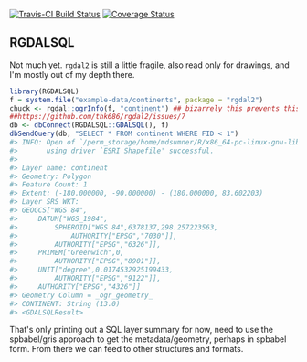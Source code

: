 
<!-- README.md is generated from README.Rmd. Please edit that file -->
[![Travis-CI Build Status](https://travis-ci.org/mdsumner/RGDALSQL.svg?branch=master)](https://travis-ci.org/mdsumner/RGDALSQL) [![Coverage Status](https://img.shields.io/codecov/c/github/mdsumner/RGDALSQL/master.svg)](https://codecov.io/github/mdsumner/RGDALSQL?branch=master)

RGDALSQL
--------

Not much yet. `rgdal2` is still a little fragile, also read only for drawings, and I'm mostly out of my depth there.

``` r
library(RGDALSQL)
f = system.file("example-data/continents", package = "rgdal2")
chuck <- rgdal::ogrInfo(f, "continent") ## bizarrely this prevents this problem:
##https://github.com/thk686/rgdal2/issues/7
db <- dbConnect(RGDALSQL::GDALSQL(), f)
dbSendQuery(db, "SELECT * FROM continent WHERE FID < 1")
#> INFO: Open of `/perm_storage/home/mdsumner/R/x86_64-pc-linux-gnu-library ... 
#>       using driver `ESRI Shapefile' successful. 
#>  
#> Layer name: continent 
#> Geometry: Polygon 
#> Feature Count: 1 
#> Extent: (-180.000000, -90.000000) - (180.000000, 83.602203) 
#> Layer SRS WKT: 
#> GEOGCS["WGS 84", 
#>     DATUM["WGS_1984", 
#>         SPHEROID["WGS 84",6378137,298.257223563, 
#>             AUTHORITY["EPSG","7030"]], 
#>         AUTHORITY["EPSG","6326"]], 
#>     PRIMEM["Greenwich",0, 
#>         AUTHORITY["EPSG","8901"]], 
#>     UNIT["degree",0.0174532925199433, 
#>         AUTHORITY["EPSG","9122"]], 
#>     AUTHORITY["EPSG","4326"]] 
#> Geometry Column = _ogr_geometry_ 
#> CONTINENT: String (13.0)
#> <GDALSQLResult>
```

That's only printing out a SQL layer summary for now, need to use the spbabel/gris approach to get the metadata/geometry, perhaps in spbabel form. From there we can feed to other structures and formats.
